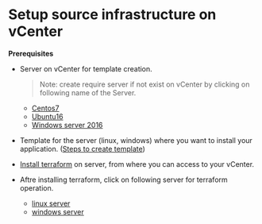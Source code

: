 # Setup source infrastructure on vCenter
**Prerequisites**
* Server on vCenter for template creation.
    > Note: create require server if not exist on vCenter by clicking on following name of the Server.
    * [Centos7](../prerequisites/os/centos-template-creation.md)
    * [Ubuntu16](../prerequisites/os/ubuntu-template-creation.md)
    * [Windows server 2016](../prerequisites/os/windows-template-creation.md)

* Template for the server (linux, windows) where you want to install your application. ([Steps to create template](https://docs.vmware.com/en/VMware-vSphere/6.7/com.vmware.vsphere.vm_admin.doc/GUID-FE6DE4DF-FAD0-4BB0-A1FD-AFE9A40F4BFE.html))


* [Install terraform](https://learn.hashicorp.com/terraform/getting-started/install.html) on server, from where you can access to your vCenter.
* Aftre installing terraform, click on following server for terraform operation.
    * [linux server](../terraform-scripts/linux/)
    * [windows server](../terraform-scripts/windows/)
